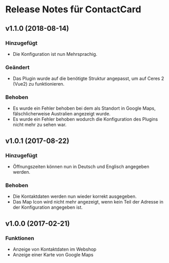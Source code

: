 # Release Notes für ContactCard

## v1.1.0 (2018-08-14)

### Hinzugefügt

- Die Konfiguration ist nun Mehrsprachig.

### Geändert

- Das Plugin wurde auf die benötigte Struktur angepasst, um auf Ceres 2 (Vue2) zu funktionieren.

### Behoben

- Es wurde ein Fehler behoben bei dem als Standort in Google Maps, fälschlicherweise Australien angezeigt wurde.
- Es wurde ein Fehler behoben wodurch die Konfiguration des Plugins nicht mehr zu sehen war.

## v1.0.1 (2017-08-22)

### Hinzugefügt

- Öffnungszeiten können nun in Deutsch und Englisch angegeben werden.

### Behoben

- Die Kontaktdaten werden nun wieder korrekt ausgegeben.
- Das Map Icon wird nicht mehr angezeigt, wenn kein Teil der Adresse in der Konfiguration angegeben ist.

## v1.0.0 (2017-02-21)

### Funktionen

- Anzeige von Kontaktdaten im Webshop
- Anzeige einer Karte von Google Maps